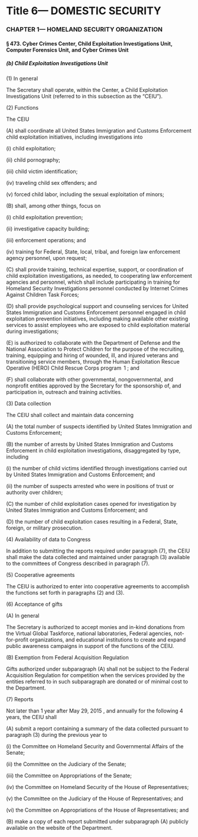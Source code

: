 
# Title 6— DOMESTIC SECURITY
### CHAPTER 1— HOMELAND SECURITY ORGANIZATION
#### § 473. Cyber Crimes Center, Child Exploitation Investigations Unit, Computer Forensics Unit, and Cyber Crimes Unit
##### (b) Child Exploitation Investigations Unit

(1) In general

The Secretary shall operate, within the Center, a Child Exploitation Investigations Unit (referred to in this subsection as the “CEIU”).

(2) Functions

The CEIU

(A) shall coordinate all United States Immigration and Customs Enforcement child exploitation initiatives, including investigations into

(i) child exploitation;

(ii) child pornography;

(iii) child victim identification;

(iv) traveling child sex offenders; and

(v) forced child labor, including the sexual exploitation of minors;

(B) shall, among other things, focus on

(i) child exploitation prevention;

(ii) investigative capacity building;

(iii) enforcement operations; and

(iv) training for Federal, State, local, tribal, and foreign law enforcement agency personnel, upon request;

(C) shall provide training, technical expertise, support, or coordination of child exploitation investigations, as needed, to cooperating law enforcement agencies and personnel, which shall include participating in training for Homeland Security Investigations personnel conducted by Internet Crimes Against Children Task Forces;

(D) shall provide psychological support and counseling services for United States Immigration and Customs Enforcement personnel engaged in child exploitation prevention initiatives, including making available other existing services to assist employees who are exposed to child exploitation material during investigations;

(E) is authorized to collaborate with the Department of Defense and the National Association to Protect Children for the purpose of the recruiting, training, equipping and hiring of wounded, ill, and injured veterans and transitioning service members, through the Human Exploitation Rescue Operative (HERO) Child Rescue Corps program  1 ; and

(F) shall collaborate with other governmental, nongovernmental, and nonprofit entities approved by the Secretary for the sponsorship of, and participation in, outreach and training activities.

(3) Data collection

The CEIU shall collect and maintain data concerning

(A) the total number of suspects identified by United States Immigration and Customs Enforcement;

(B) the number of arrests by United States Immigration and Customs Enforcement in child exploitation investigations, disaggregated by type, including

(i) the number of child victims identified through investigations carried out by United States Immigration and Customs Enforcement; and

(ii) the number of suspects arrested who were in positions of trust or authority over children;

(C) the number of child exploitation cases opened for investigation by United States Immigration and Customs Enforcement; and

(D) the number of child exploitation cases resulting in a Federal, State, foreign, or military prosecution.

(4) Availability of data to Congress

In addition to submitting the reports required under paragraph (7), the CEIU shall make the data collected and maintained under paragraph (3) available to the committees of Congress described in paragraph (7).

(5) Cooperative agreements

The CEIU is authorized to enter into cooperative agreements to accomplish the functions set forth in paragraphs (2) and (3).

(6) Acceptance of gifts

(A) In general

The Secretary is authorized to accept monies and in-kind donations from the Virtual Global Taskforce, national laboratories, Federal agencies, not-for-profit organizations, and educational institutions to create and expand public awareness campaigns in support of the functions of the CEIU.

(B) Exemption from Federal Acquisition Regulation

Gifts authorized under subparagraph (A) shall not be subject to the Federal Acquisition Regulation for competition when the services provided by the entities referred to in such subparagraph are donated or of minimal cost to the Department.

(7) Reports

Not later than 1 year after May 29, 2015 , and annually for the following 4 years, the CEIU shall

(A) submit a report containing a summary of the data collected pursuant to paragraph (3) during the previous year to

(i) the Committee on Homeland Security and Governmental Affairs of the Senate;

(ii) the Committee on the Judiciary of the Senate;

(iii) the Committee on Appropriations of the Senate;

(iv) the Committee on Homeland Security of the House of Representatives;

(v) the Committee on the Judiciary of the House of Representatives; and

(vi) the Committee on Appropriations of the House of Representatives; and

(B) make a copy of each report submitted under subparagraph (A) publicly available on the website of the Department.
